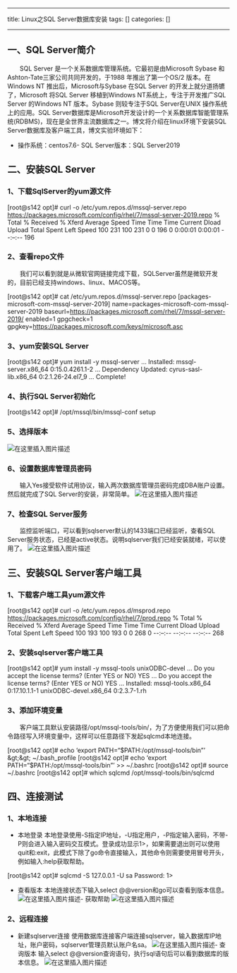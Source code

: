 
--- 
title:  Linux之SQL Server数据库安装 
tags: []
categories: [] 

---
## 一、SQL Server简介

  SQL Server 是一个关系数据库管理系统。它最初是由Microsoft Sybase 和Ashton-Tate三家公司共同开发的，于1988 年推出了第一个OS/2 版本。在Windows NT 推出后，Microsoft与Sybase 在SQL Server 的开发上就分道扬镳了，Microsoft 将SQL Server 移植到Windows NT系统上，专注于开发推广SQL Server 的Windows NT 版本。Sybase 则较专注于SQL Server在UNIX 操作系统上的应用。SQL Server数据库是Microsoft开发设计的一个关系数据库智能管理系统(RDBMS)，现在是全世界主流数据库之一。博文将介绍在linux环境下安装SQL Server数据库及客户端工具，博文实验环境如下：
- 操作系统：centos7.6- SQL Server版本：SQL Server2019
## 二、安装SQL Server

### 1、下载SqlServer的yum源文件

>  
 [root@s142 opt]# curl -o /etc/yum.repos.d/mssql-server.repo https://packages.microsoft.com/config/rhel/7/mssql-server-2019.repo % Total % Received % Xferd Average Speed Time Time Time Current Dload Upload Total Spent Left Speed 100 231 100 231 0 0 196 0 0:00:01 0:00:01 --:–:-- 196 


### 2、查看repo文件

  我们可以看到就是从微软官网链接完成下载，SQLServer虽然是微软开发的，目前已经支持windows、linux、MACOS等。

>  
 [root@s142 opt]# cat /etc/yum.repos.d/mssql-server.repo [packages-microsoft-com-mssql-server-2019] name=packages-microsoft-com-mssql-server-2019 baseurl=https://packages.microsoft.com/rhel/7/mssql-server-2019/ enabled=1 gpgcheck=1 gpgkey=https://packages.microsoft.com/keys/microsoft.asc 


### 3、yum安装SQL Server

>  
 [root@s142 opt]# yum install -y mssql-server … Installed: mssql-server.x86_64 0:15.0.4261.1-2 … Dependency Updated: cyrus-sasl-lib.x86_64 0:2.1.26-24.el7_9 … Complete! 


### 4、执行SQL Server初始化

>  
 [root@s142 opt]# /opt/mssql/bin/mssql-conf setup 


### 5、选择版本

<img src="https://img-blog.csdnimg.cn/f2976acd355245c2b61a9baca5e31b78.png" alt="在这里插入图片描述">

### 6、设置数据库管理员密码

  输入Yes接受软件试用协议，输入两次数据库管理员密码完成DBA账户设置。然后就完成了SQL Server的安装，非常简单。 <img src="https://img-blog.csdnimg.cn/1eff199a28c34095b128e11a70d63865.png" alt="在这里插入图片描述">

### 7、检查SQL Server服务

  监控监听端口，可以看到sqlserver默认的1433端口已经监听，查看SQL Server服务状态，已经是active状态。说明sqlserver我们已经安装就绪，可以使用了。 <img src="https://img-blog.csdnimg.cn/282ca4d618c64402b8acdc5e62d71e4d.png" alt="在这里插入图片描述">

## 三、安装SQL Server客户端工具

### 1、下载客户端工具yum源文件

>  
 [root@s142 opt]# curl -o /etc/yum.repos.d/msprod.repo https://packages.microsoft.com/config/rhel/7/prod.repo % Total % Received % Xferd Average Speed Time Time Time Current Dload Upload Total Spent Left Speed 100 193 100 193 0 0 268 0 --:–:-- --:–:-- --:–:-- 268 


### 2、安装sqlserver客户端工具

>  
 [root@s142 opt]# yum install -y mssql-tools unixODBC-devel … Do you accept the license terms? (Enter YES or NO) YES … Do you accept the license terms? (Enter YES or NO) YES … Installed: mssql-tools.x86_64 0:17.10.1.1-1 unixODBC-devel.x86_64 0:2.3.7-1.rh 


### 3、添加环境变量

  客户端工具默认安装路径/opt/mssql-tools/bin/，为了方便使用我们可以把命令路径写入环境变量中，这样可以任意路径下发起sqlcmd本地连接。

>  
 [root@s142 opt]# echo ‘export PATH=“$PATH:/opt/mssql-tools/bin”’ &gt;&gt; ~/.bash_profile [root@s142 opt]# echo ‘export PATH=“$PATH:/opt/mssql-tools/bin”’ &gt;&gt; ~/.bashrc [root@s142 opt]# source ~/.bashrc [root@s142 opt]# which sqlcmd /opt/mssql-tools/bin/sqlcmd 


## 四、连接测试

### 1、本地连接
- 本地登录 本地登录使用-S指定IP地址，-U指定用户，-P指定输入密码，不带-P则会进入输入密码交互模式。登录成功显示1&gt;，如果需要退出则可以使用quit和:exit，此模式下除了go命令直接输入，其他命令则需要使用冒号开头，例如输入:help获取帮助。
>  
 [root@s142 opt]# sqlcmd -S 127.0.0.1 -U sa Password: 1&gt; 

- 查看版本 本地连接状态下输入select @@version和go可以查看到版本信息。 <img src="https://img-blog.csdnimg.cn/3ba4f407b81741d494041893256fff12.png" alt="在这里插入图片描述">- 获取帮助 <img src="https://img-blog.csdnimg.cn/31893f0c573642bfa6adb69d12044a95.png" alt="在这里插入图片描述">
### 2、远程连接
- 新建sqlserver连接 使用数据库连接客户端连接sqlserver，输入数据库IP地址，账户密码，sqlserver管理员默认账户名sa。 <img src="https://img-blog.csdnimg.cn/a6e098cf090741ea9ae8a15bc4da1178.png" alt="在这里插入图片描述">- 查询版本 输入select @@version查询语句，执行sql语句后可以看到数据库的版本信息。 <img src="https://img-blog.csdnimg.cn/ff54d662a65b4e408eb839ee08d1d737.png" alt="在这里插入图片描述">